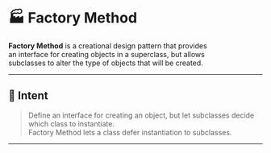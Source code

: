 # 🏭 Factory Method

**Factory Method** is a creational design pattern that provides  
an interface for creating objects in a superclass, but allows  
subclasses to alter the type of objects that will be created.

---

## 🧠 Intent

> Define an interface for creating an object, but let subclasses decide which class to instantiate.  
> Factory Method lets a class defer instantiation to subclasses.

---


